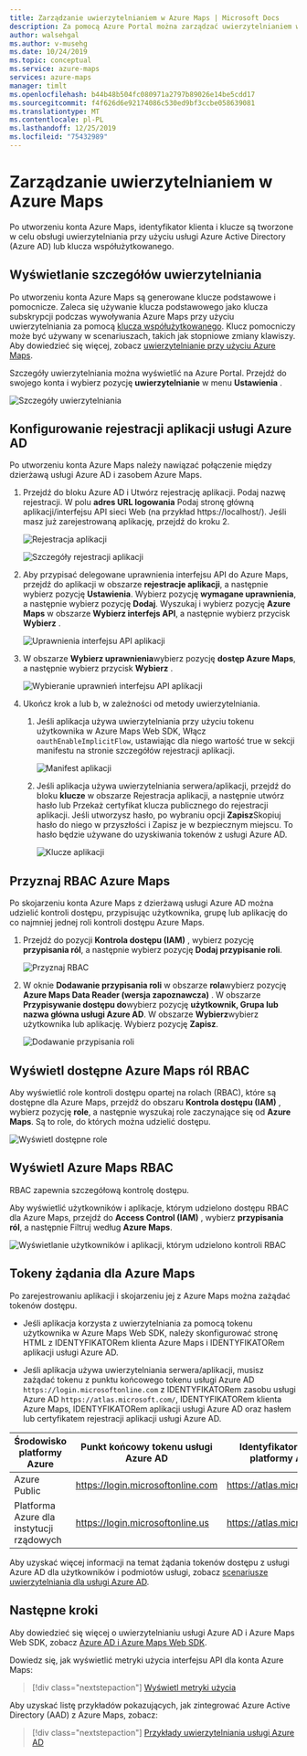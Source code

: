 ```yaml
---
title: Zarządzanie uwierzytelnianiem w Azure Maps | Microsoft Docs
description: Za pomocą Azure Portal można zarządzać uwierzytelnianiem w programie Azure Maps.
author: walsehgal
ms.author: v-musehg
ms.date: 10/24/2019
ms.topic: conceptual
ms.service: azure-maps
services: azure-maps
manager: timlt
ms.openlocfilehash: b44b48b504fc080971a2797b89026e14be5cdd17
ms.sourcegitcommit: f4f626d6e92174086c530ed9bf3ccbe058639081
ms.translationtype: MT
ms.contentlocale: pl-PL
ms.lasthandoff: 12/25/2019
ms.locfileid: "75432989"
---
```

# <a name="manage-authentication-in-azure-maps"></a>Zarządzanie uwierzytelnianiem w Azure Maps

Po utworzeniu konta Azure Maps, identyfikator klienta i klucze są tworzone w celu obsługi uwierzytelniania przy użyciu usługi Azure Active Directory (Azure AD) lub klucza współużytkowanego.

## <a name="view-authentication-details"></a>Wyświetlanie szczegółów uwierzytelniania

Po utworzeniu konta Azure Maps są generowane klucze podstawowe i pomocnicze. Zaleca się używanie klucza podstawowego jako klucza subskrypcji podczas wywoływania Azure Maps przy użyciu uwierzytelniania za pomocą [klucza współużytkowanego](https://docs.microsoft.com/azure/azure-maps/azure-maps-authentication#shared-key-authentication). Klucz pomocniczy może być używany w scenariuszach, takich jak stopniowe zmiany klawiszy. Aby dowiedzieć się więcej, zobacz [uwierzytelnianie przy użyciu Azure Maps](https://aka.ms/amauth).

Szczegóły uwierzytelniania można wyświetlić na Azure Portal. Przejdź do swojego konta i wybierz pozycję **uwierzytelnianie** w menu **Ustawienia** .

![Szczegóły uwierzytelniania](./media/how-to-manage-authentication/how-to-view-auth.png)


## <a name="set-up-azure-ad-app-registration"></a>Konfigurowanie rejestracji aplikacji usługi Azure AD

Po utworzeniu konta Azure Maps należy nawiązać połączenie między dzierżawą usługi Azure AD i zasobem Azure Maps.

1. Przejdź do bloku Azure AD i Utwórz rejestrację aplikacji. Podaj nazwę rejestracji. W polu **adres URL logowania** Podaj stronę główną aplikacji/interfejsu API sieci Web (na przykład https:\//localhost/). Jeśli masz już zarejestrowaną aplikację, przejdź do kroku 2.

    ![Rejestracja aplikacji](./media/how-to-manage-authentication/app-registration.png)

    ![Szczegóły rejestracji aplikacji](./media/how-to-manage-authentication/app-create.png)

2. Aby przypisać delegowane uprawnienia interfejsu API do Azure Maps, przejdź do aplikacji w obszarze **rejestracje aplikacji**, a następnie wybierz pozycję **Ustawienia**.  Wybierz pozycję **wymagane uprawnienia**, a następnie wybierz pozycję **Dodaj**. Wyszukaj i wybierz pozycję **Azure Maps** w obszarze **Wybierz interfejs API**, a następnie wybierz przycisk **Wybierz** .

    ![Uprawnienia interfejsu API aplikacji](./media/how-to-manage-authentication/app-permissions.png)

3. W obszarze **Wybierz uprawnienia**wybierz pozycję **dostęp Azure Maps**, a następnie wybierz przycisk **Wybierz** .

    ![Wybieranie uprawnień interfejsu API aplikacji](./media/how-to-manage-authentication/select-app-permissions.png)

4. Ukończ krok a lub b, w zależności od metody uwierzytelniania.

    1. Jeśli aplikacja używa uwierzytelniania przy użyciu tokenu użytkownika w Azure Maps Web SDK, Włącz `oauthEnableImplicitFlow`, ustawiając dla niego wartość true w sekcji manifestu na stronie szczegółów rejestracji aplikacji.
    
       ![Manifest aplikacji](./media/how-to-manage-authentication/app-manifest.png)

    2. Jeśli aplikacja używa uwierzytelniania serwera/aplikacji, przejdź do bloku **klucze** w obszarze Rejestracja aplikacji, a następnie utwórz hasło lub Przekaż certyfikat klucza publicznego do rejestracji aplikacji. Jeśli utworzysz hasło, po wybraniu opcji **Zapisz**Skopiuj hasło do niego w przyszłości i Zapisz je w bezpiecznym miejscu. To hasło będzie używane do uzyskiwania tokenów z usługi Azure AD.

       ![Klucze aplikacji](./media/how-to-manage-authentication/app-keys.png)


## <a name="grant-rbac-to-azure-maps"></a>Przyznaj RBAC Azure Maps

Po skojarzeniu konta Azure Maps z dzierżawą usługi Azure AD można udzielić kontroli dostępu, przypisując użytkownika, grupę lub aplikację do co najmniej jednej roli kontroli dostępu Azure Maps.

1. Przejdź do pozycji **Kontrola dostępu (IAM)** , wybierz pozycję **przypisania ról**, a następnie wybierz pozycję **Dodaj przypisanie roli**.

    ![Przyznaj RBAC](./media/how-to-manage-authentication/how-to-grant-rbac.png)

2. W oknie **Dodawanie przypisania roli** w obszarze **rola**wybierz pozycję **Azure Maps Data Reader (wersja zapoznawcza)** . W obszarze **Przypisywanie dostępu do**wybierz pozycję **użytkownik, Grupa lub nazwa główna usługi Azure AD**. W obszarze **Wybierz**wybierz użytkownika lub aplikację. Wybierz pozycję **Zapisz**.

    ![Dodawanie przypisania roli](./media/how-to-manage-authentication/add-role-assignment.png)

## <a name="view-available-azure-maps-rbac-roles"></a>Wyświetl dostępne Azure Maps ról RBAC

Aby wyświetlić role kontroli dostępu opartej na rolach (RBAC), które są dostępne dla Azure Maps, przejdź do obszaru **Kontrola dostępu (IAM)** , wybierz pozycję **role**, a następnie wyszukaj role zaczynające się od **Azure Maps**. Są to role, do których można udzielić dostępu.

![Wyświetl dostępne role](./media/how-to-manage-authentication/how-to-view-avail-roles.png)


## <a name="view-azure-maps-rbac"></a>Wyświetl Azure Maps RBAC

RBAC zapewnia szczegółową kontrolę dostępu.

Aby wyświetlić użytkowników i aplikacje, którym udzielono dostępu RBAC dla Azure Maps, przejdź do **Access Control (IAM)** , wybierz **przypisania ról**, a następnie Filtruj według **Azure Maps**.

![Wyświetlanie użytkowników i aplikacji, którym udzielono kontroli RBAC](./media/how-to-manage-authentication/how-to-view-amrbac.png)


## <a name="request-tokens-for-azure-maps"></a>Tokeny żądania dla Azure Maps

Po zarejestrowaniu aplikacji i skojarzeniu jej z Azure Maps można zażądać tokenów dostępu.

* Jeśli aplikacja korzysta z uwierzytelniania za pomocą tokenu użytkownika w Azure Maps Web SDK, należy skonfigurować stronę HTML z IDENTYFIKATORem klienta Azure Maps i IDENTYFIKATORem aplikacji usługi Azure AD.

* Jeśli aplikacja używa uwierzytelniania serwera/aplikacji, musisz zażądać tokenu z punktu końcowego tokenu usługi Azure AD `https://login.microsoftonline.com` z IDENTYFIKATORem zasobu usługi Azure AD `https://atlas.microsoft.com/`, IDENTYFIKATORem klienta Azure Maps, IDENTYFIKATORem aplikacji usługi Azure AD oraz hasłem lub certyfikatem rejestracji aplikacji usługi Azure AD.

| Środowisko platformy Azure   | Punkt końcowy tokenu usługi Azure AD | Identyfikator zasobu platformy Azure |
| --------------------|-------------------------|-------------------|
| Azure Public        | https://login.microsoftonline.com | https://atlas.microsoft.com/ |
| Platforma Azure dla instytucji rządowych    | https://login.microsoftonline.us  | https://atlas.microsoft.com/ | 

Aby uzyskać więcej informacji na temat żądania tokenów dostępu z usługi Azure AD dla użytkowników i podmiotów usługi, zobacz [scenariusze uwierzytelniania dla usługi Azure AD](https://docs.microsoft.com/azure/active-directory/develop/authentication-scenarios).


## <a name="next-steps"></a>Następne kroki

Aby dowiedzieć się więcej o uwierzytelnianiu usługi Azure AD i Azure Maps Web SDK, zobacz [Azure AD i Azure Maps Web SDK](https://docs.microsoft.com/azure/azure-maps/how-to-use-map-control).

Dowiedz się, jak wyświetlić metryki użycia interfejsu API dla konta Azure Maps:
> [!div class="nextstepaction"] 
> [Wyświetl metryki użycia](how-to-view-api-usage.md)

Aby uzyskać listę przykładów pokazujących, jak zintegrować Azure Active Directory (AAD) z Azure Maps, zobacz:

> [!div class="nextstepaction"]
> [Przykłady uwierzytelniania usługi Azure AD](https://github.com/Azure-Samples/Azure-Maps-AzureAD-Samples)